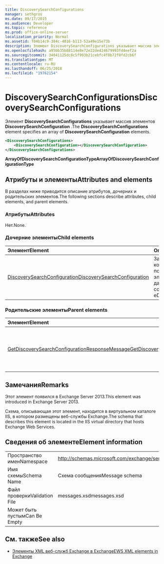 ```yaml
---
title: DiscoverySearchConfigurations
manager: sethgros
ms.date: 09/17/2015
ms.audience: Developer
ms.topic: reference
ms.prod: office-online-server
localization_priority: Normal
ms.assetid: f04b14c9-384c-4016-b113-52a49e15e73b
description: Элемент DiscoverySearchConfigurations указывает массив элементов DiscoverySearchConfiguration.
ms.openlocfilehash: a95bb35b88114e8e72e22de424679993fd4eef2a
ms.sourcegitcommit: 34041125dc8c5f993b21cebfc4f8b72f0fd2cb6f
ms.translationtype: MT
ms.contentlocale: ru-RU
ms.lasthandoff: 06/25/2018
ms.locfileid: "19762154"
---
```

# <a name="discoverysearchconfigurations"></a><span data-ttu-id="9d788-103">DiscoverySearchConfigurations</span><span class="sxs-lookup"><span data-stu-id="9d788-103">DiscoverySearchConfigurations</span></span>

<span data-ttu-id="9d788-104">Элемент **DiscoverySearchConfigurations** указывает массив элементов **DiscoverySearchConfiguration** .</span><span class="sxs-lookup"><span data-stu-id="9d788-104">The **DiscoverySearchConfigurations** element specifies an array of **DiscoverySearchConfiguration** elements.</span></span> 
  
```XML
<DiscoverySearchConfigurations>
    <DiscoverySearchConfiguration></DiscoverySearchConfiguration>
</DiscoverySearchConfigurations>
```

 <span data-ttu-id="9d788-105">**ArrayOfDiscoverySearchConfigurationType**</span><span class="sxs-lookup"><span data-stu-id="9d788-105">**ArrayOfDiscoverySearchConfigurationType**</span></span>
## <a name="attributes-and-elements"></a><span data-ttu-id="9d788-106">Атрибуты и элементы</span><span class="sxs-lookup"><span data-stu-id="9d788-106">Attributes and elements</span></span>

<span data-ttu-id="9d788-107">В разделах ниже приводится описание атрибутов, дочерних и родительских элементов.</span><span class="sxs-lookup"><span data-stu-id="9d788-107">The following sections describe attributes, child elements, and parent elements.</span></span>
  
### <a name="attributes"></a><span data-ttu-id="9d788-108">Атрибуты</span><span class="sxs-lookup"><span data-stu-id="9d788-108">Attributes</span></span>

<span data-ttu-id="9d788-109">Нет.</span><span class="sxs-lookup"><span data-stu-id="9d788-109">None.</span></span>
  
### <a name="child-elements"></a><span data-ttu-id="9d788-110">Дочерние элементы</span><span class="sxs-lookup"><span data-stu-id="9d788-110">Child elements</span></span>

|<span data-ttu-id="9d788-111">**Элемент**</span><span class="sxs-lookup"><span data-stu-id="9d788-111">**Element**</span></span>|<span data-ttu-id="9d788-112">**Описание**</span><span class="sxs-lookup"><span data-stu-id="9d788-112">**Description**</span></span>|
|:-----|:-----|
|[<span data-ttu-id="9d788-113">DiscoverySearchConfiguration</span><span class="sxs-lookup"><span data-stu-id="9d788-113">DiscoverySearchConfiguration</span></span>](discoverysearchconfiguration.md) <br/> |<span data-ttu-id="9d788-114">Задает конфигурацию для поиска обнаружения электронных данных.</span><span class="sxs-lookup"><span data-stu-id="9d788-114">Specifies the configuration for eDiscovery search.</span></span>  <br/> |
   
### <a name="parent-elements"></a><span data-ttu-id="9d788-115">Родительские элементы</span><span class="sxs-lookup"><span data-stu-id="9d788-115">Parent elements</span></span>

|<span data-ttu-id="9d788-116">**Элемент**</span><span class="sxs-lookup"><span data-stu-id="9d788-116">**Element**</span></span>|<span data-ttu-id="9d788-117">**Описание**</span><span class="sxs-lookup"><span data-stu-id="9d788-117">**Description**</span></span>|
|:-----|:-----|
|[<span data-ttu-id="9d788-118">GetDiscoverySearchConfigurationResponseMessage</span><span class="sxs-lookup"><span data-stu-id="9d788-118">GetDiscoverySearchConfigurationResponseMessage</span></span>](getdiscoverysearchconfigurationresponsemessage.md) <br/> |<span data-ttu-id="9d788-119">Задает сообщение ответа на запрос **GetDiscoverySearchConfiguration** .</span><span class="sxs-lookup"><span data-stu-id="9d788-119">Specifies the response message for a **GetDiscoverySearchConfiguration** request.</span></span>  <br/> |
   
## <a name="remarks"></a><span data-ttu-id="9d788-120">Замечания</span><span class="sxs-lookup"><span data-stu-id="9d788-120">Remarks</span></span>

<span data-ttu-id="9d788-121">Этот элемент появился в Exchange Server 2013.</span><span class="sxs-lookup"><span data-stu-id="9d788-121">This element was introduced in Exchange Server 2013.</span></span>
  
<span data-ttu-id="9d788-122">Схема, описывающая этот элемент, находится в виртуальном каталоге IIS, в котором размещены веб-службы Exchange.</span><span class="sxs-lookup"><span data-stu-id="9d788-122">The schema that describes this element is located in the IIS virtual directory that hosts Exchange Web Services.</span></span>
  
## <a name="element-information"></a><span data-ttu-id="9d788-123">Сведения об элементе</span><span class="sxs-lookup"><span data-stu-id="9d788-123">Element information</span></span>

|||
|:-----|:-----|
|<span data-ttu-id="9d788-124">Пространство имен</span><span class="sxs-lookup"><span data-stu-id="9d788-124">Namespace</span></span>  <br/> |http://schemas.microsoft.com/exchange/services/2006/messages  <br/> |
|<span data-ttu-id="9d788-125">Имя схемы</span><span class="sxs-lookup"><span data-stu-id="9d788-125">Schema Name</span></span>  <br/> |<span data-ttu-id="9d788-126">Схема сообщения</span><span class="sxs-lookup"><span data-stu-id="9d788-126">Message schema</span></span>  <br/> |
|<span data-ttu-id="9d788-127">Файл проверки</span><span class="sxs-lookup"><span data-stu-id="9d788-127">Validation File</span></span>  <br/> |<span data-ttu-id="9d788-128">messages.xsd</span><span class="sxs-lookup"><span data-stu-id="9d788-128">messages.xsd</span></span>  <br/> |
|<span data-ttu-id="9d788-129">Может быть пустым</span><span class="sxs-lookup"><span data-stu-id="9d788-129">Can Be Empty</span></span>  <br/> ||
   
## <a name="see-also"></a><span data-ttu-id="9d788-130">См. также</span><span class="sxs-lookup"><span data-stu-id="9d788-130">See also</span></span>

- [<span data-ttu-id="9d788-131">Элементы XML веб-служб Exchange в Exchange</span><span class="sxs-lookup"><span data-stu-id="9d788-131">EWS XML elements in Exchange</span></span>](ews-xml-elements-in-exchange.md)

